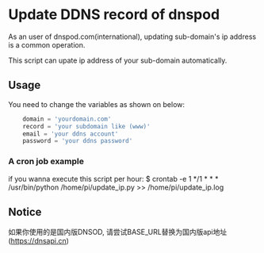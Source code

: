 # Update DDNS record of dnspod 
As an user of dnspod.com(international), updating sub-domain's ip address is a common operation.

This script can upate ip address of your sub-domain automatically.


## Usage
You need to change the variables as shown on below:


```python
    domain = 'yourdomain.com'
    record = 'your subdomain like (www)'
    email = 'your ddns account'
    password = 'your ddns password'
```
### A cron job example
if you wanna execute this script per hour:
$ crontab -e
1 */1 * * * /usr/bin/python /home/pi/update_ip.py >> /home/pi/update_ip.log

## Notice
如果你使用的是国内版DNSOD, 请尝试BASE_URL替换为国内版api地址(https://dnsapi.cn)

